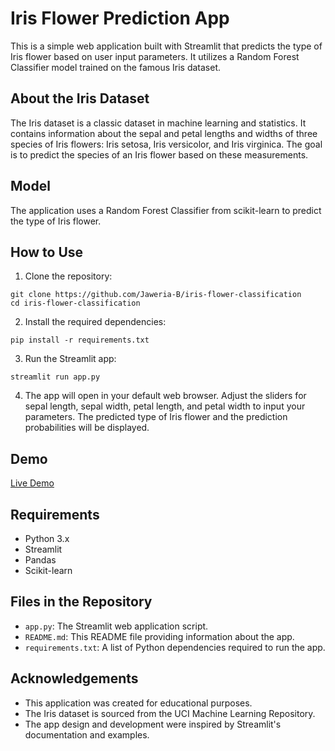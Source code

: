# Iris Flower Prediction App

This is a simple web application built with Streamlit that predicts the type of Iris flower based on user input parameters. It utilizes a Random Forest Classifier model trained on the famous Iris dataset.

## About the Iris Dataset

The Iris dataset is a classic dataset in machine learning and statistics. It contains information about the sepal and petal lengths and widths of three species of Iris flowers: Iris setosa, Iris versicolor, and Iris virginica. The goal is to predict the species of an Iris flower based on these measurements.

## Model

The application uses a Random Forest Classifier from scikit-learn to predict the type of Iris flower.

## How to Use

1. Clone the repository:

```
git clone https://github.com/Jaweria-B/iris-flower-classification
cd iris-flower-classification
```

2. Install the required dependencies:

```
pip install -r requirements.txt
```

3. Run the Streamlit app:

```
streamlit run app.py
```

4. The app will open in your default web browser. Adjust the sliders for sepal length, sepal width, petal length, and petal width to input your parameters. The predicted type of Iris flower and the prediction probabilities will be displayed.

## Demo
[Live Demo](https://iris-flower-classification-jb.streamlit.app)

## Requirements

- Python 3.x
- Streamlit
- Pandas
- Scikit-learn

## Files in the Repository

- `app.py`: The Streamlit web application script.
- `README.md`: This README file providing information about the app.
- `requirements.txt`: A list of Python dependencies required to run the app.

## Acknowledgements

- This application was created for educational purposes.
- The Iris dataset is sourced from the UCI Machine Learning Repository.
- The app design and development were inspired by Streamlit's documentation and examples.
